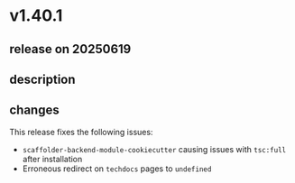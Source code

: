 # v1.40.1

## release on 20250619

## description

## changes

This release fixes the following issues:

* <code>scaffolder-backend-module-cookiecutter</code> causing issues with <code>tsc:full</code> after installation
* Erroneous redirect on <code>techdocs</code> pages to <code>undefined</code>

